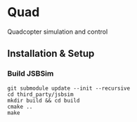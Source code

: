 # Quad
Quadcopter simulation and control

## Installation & Setup
### Build JSBSim
```
git submodule update --init --recursive
cd third_party/jsbsim
mkdir build && cd build
cmake ..
make
```
